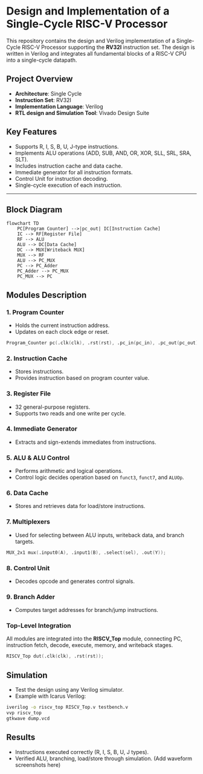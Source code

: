 # **Design and Implementation of a Single-Cycle RISC-V Processor**

This repository contains the design and Verilog implementation of a Single-Cycle RISC-V Processor supporting the **RV32I** instruction set. The design is written in Verilog and integrates all fundamental blocks of a RISC-V CPU into a single-cycle datapath.

## **Project Overview**
- **Architecture**: Single Cycle
- **Instruction Set**: RV32I
- **Implementation Language**: Verilog
- **RTL design and Simulation Tool**: Vivado Design Suite

## **Key Features**
  - Supports R, I, S, B, U, J-type instructions.
  - Implements ALU operations (ADD, SUB, AND, OR, XOR, SLL, SRL, SRA, SLT).
  - Includes instruction cache and data cache.
  - Immediate generator for all instruction formats.
  - Control Unit for instruction decoding.
  - Single-cycle execution of each instruction.

---

## **Block Diagram**

```mermaid
flowchart TD
    PC[Program Counter] -->|pc_out| IC[Instruction Cache]
    IC --> RF[Register File]
    RF --> ALU
    ALU --> DC[Data Cache]
    DC --> MUX[Writeback MUX]
    MUX --> RF
    ALU --> PC_MUX
    PC --> PC_Adder
    PC_Adder --> PC_MUX
    PC_MUX --> PC
```

## **Modules Description**

### **1. Program Counter**

- Holds the current instruction address.
- Updates on each clock edge or reset.
```verilog
Program_Counter pc(.clk(clk), .rst(rst), .pc_in(pc_in), .pc_out(pc_out));
```

### **2. Instruction Cache**
- Stores instructions.
- Provides instruction based on program counter value.

### **3. Register File**
- 32 general-purpose registers.
- Supports two reads and one write per cycle.

### **4. Immediate Generator**
- Extracts and sign-extends immediates from instructions.

### **5. ALU & ALU Control**
- Performs arithmetic and logical operations.
- Control logic decides operation based on `funct3`, `funct7`, and `ALUOp`.

### **6. Data Cache**
- Stores and retrieves data for load/store instructions.

### **7. Multiplexers**
- Used for selecting between ALU inputs, writeback data, and branch targets.
```verilog
MUX_2x1 mux(.input0(A), .input1(B), .select(sel), .out(Y));
```

### **8. Control Unit**
- Decodes opcode and generates control signals.

### **9. Branch Adder**
- Computes target addresses for branch/jump instructions.

### **Top-Level Integration**

All modules are integrated into the **RISCV_Top** module, connecting PC, instruction fetch, decode, execute, memory, and writeback stages.

```verilog
RISCV_Top dut(.clk(clk), .rst(rst));
```

## **Simulation**
- Test the design using any Verilog simulator.
- Example with Icarus Verilog:
```bash
iverilog -o riscv_top RISCV_Top.v testbench.v
vvp riscv_top
gtkwave dump.vcd
```

## **Results**
- Instructions executed correctly (R, I, S, B, U, J types).
- Verified ALU, branching, load/store through simulation.
(Add waveform screenshots here)
